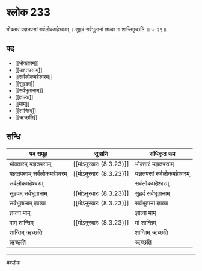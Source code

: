 # श्लोक 233

भोक्तारं यज्ञतपसां सर्वलोकमहेश्वरम् ।
सुहृदं सर्वभूतानां ज्ञात्वा मां शान्तिमृच्छति ॥ ५-२९॥


## पद 

- [[भोक्तारम्]]
- [[यज्ञतपसाम्]]
- [[सर्वलोकमहेश्वरम्]]
- [[सुहृदम्]]
- [[सर्वभूतानाम्]]
- [[ज्ञात्वा]]
- [[माम्]]
- [[शान्तिम्]]
- [[ऋच्छति]]

## सन्धि

| पद समूह | सूत्राणि | संधिकृत रूप |
| ----- | ----- | ----- |
| भोक्तारम् यज्ञतपसाम् |  [[मोऽनुस्वारः (8.3.23)]] | भोक्तारं यज्ञतपसाम् |
| यज्ञतपसाम् सर्वलोकमहेश्वरम् |  [[मोऽनुस्वारः (8.3.23)]] | यज्ञतपसां सर्वलोकमहेश्वरम् |
| सर्वलोकमहेश्वरम् |  | सर्वलोकमहेश्वरम् |
| सुहृदम् सर्वभूतानाम् |  [[मोऽनुस्वारः (8.3.23)]] | सुहृदं सर्वभूतानाम् |
| सर्वभूतानाम् ज्ञात्वा |  [[मोऽनुस्वारः (8.3.23)]] | सर्वभूतानां ज्ञात्वा |
| ज्ञात्वा माम् |  | ज्ञात्वा माम् |
| माम् शान्तिम् |  [[मोऽनुस्वारः (8.3.23)]] | मां शान्तिम् |
| शान्तिम् ऋच्छति |  | शान्तिम् ऋच्छति |
| ऋच्छति |  | ऋच्छति |


---

#श्लोक